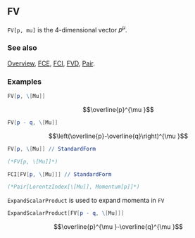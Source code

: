 ## FV

`FV[p, mu]` is the $4$-dimensional vector $p^{\mu }$.

### See also

[Overview](Extra/FeynCalc.md), [FCE](FCE.md), [FCI](FCI.md), [FVD](FVD.md), [Pair](Pair.md).

### Examples

```mathematica
FV[p, \[Mu]]
```

$$\overline{p}^{\mu }$$

```mathematica
FV[p - q, \[Mu]]
```

$$\left(\overline{p}-\overline{q}\right)^{\mu }$$

```mathematica
FV[p, \[Mu]] // StandardForm

(*FV[p, \[Mu]]*)
```

```mathematica
FCI[FV[p, \[Mu]]] // StandardForm

(*Pair[LorentzIndex[\[Mu]], Momentum[p]]*)
```

`ExpandScalarProduct` is used to expand momenta in `FV`

```mathematica
ExpandScalarProduct[FV[p - q, \[Mu]]]
```

$$\overline{p}^{\mu }-\overline{q}^{\mu }$$
